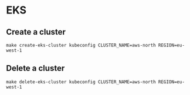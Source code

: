 # EKS


## Create a cluster 

```shell
make create-eks-cluster kubeconfig CLUSTER_NAME=aws-north REGION=eu-west-1
```

## Delete a cluster 

```shell
make delete-eks-cluster kubeconfig CLUSTER_NAME=aws-north REGION=eu-west-1
```

